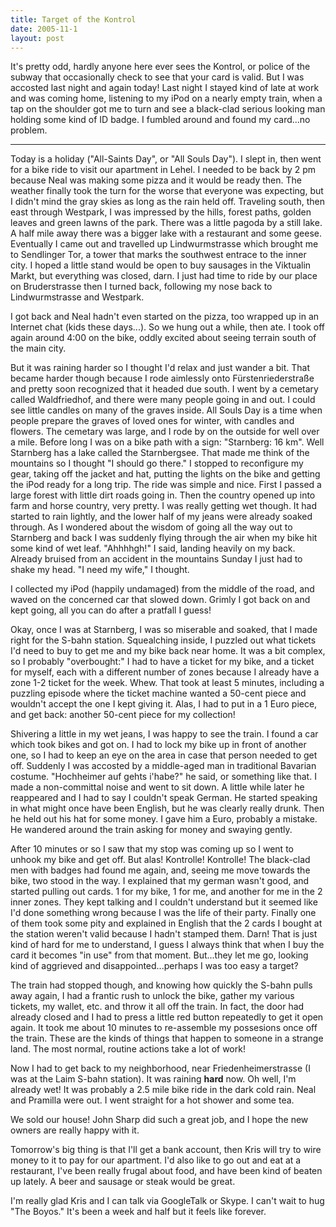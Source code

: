 ```yaml
---
title: Target of the Kontrol
date: 2005-11-1
layout: post
---
```


It's pretty odd, hardly anyone here ever sees the Kontrol, or police of
the subway that occasionally check to see that your card is valid. But
I was accosted last night and again today! Last night I stayed kind of
late at work and was coming home, listening to my iPod on a nearly empty
train, when a tap on the shoulder got me to turn and see a black-clad serious
looking man holding some kind of ID badge. I fumbled around and found my
card...no problem.
  
---
  
Today is a holiday ("All-Saints Day", or "All Souls Day"). I slept in,
then went for a bike ride to visit our apartment in Lehel. I needed to
be back by 2 pm because Neal was making some pizza and it would be ready
then. The weather finally took the turn for the worse that everyone was
expecting, but I didn't mind the gray skies as long as the rain held off.
Traveling south, then east through Westpark, I was impressed by the hills,
forest paths, golden leaves and green lawns of the park. There was a little
pagoda by a still lake. A half mile away there was a bigger lake with a
restaurant and some geese. Eventually I came out and travelled up Lindwurmstrasse
which brought me to Sendlinger Tor, a tower that marks the southwest entrace
to the inner city. I hoped a little stand would be open to buy sausages
in the Viktualin Markt, but everything was closed, darn. I just had time
to ride by our place on Bruderstrasse then I turned back, following my
nose back to Lindwurmstrasse and Westpark.
  
  
I got back and Neal hadn't even started on the pizza, too wrapped up in
an Internet chat (kids these days...). So we hung out a while, then ate.
I took off again around 4:00 on the bike, oddly excited about seeing terrain
south of the main city.
  
  
But it was raining harder so I thought I'd relax and just wander a bit.
That became harder though because I rode aimlessly onto Fürstenriederstraße
and pretty soon recognized that it headed due south. I went by a cemetary
called Waldfriedhof, and there were many people going in and out. I could
see little candles on many of the graves inside. All Souls Day is a time
when people prepare the graves of loved ones for winter, with candles and
flowers. The cemetary was large, and I rode by on the outside for well
over a mile. Before long I was on a bike path with a sign: "Starnberg:
16 km". Well Starnberg has a lake called the Starnbergsee. That made me
think of the mountains so I thought "I should go there." I stopped to reconfigure
my gear, taking off the jacket and hat, putting the lights on the bike
and getting the iPod ready for a long trip. The ride was simple and nice.
First I passed a large forest with little dirt roads going in. Then the
country opened up into farm and horse country, very pretty. I was really
getting wet though. It had started to rain lightly, and the lower half
of my jeans were already soaked through. As I wondered about the wisdom
of going all the way out to Starnberg and back I was suddenly flying through
the air when my bike hit some kind of wet leaf. "Ahhhhgh!" I said, landing
heavily on my back. Already bruised from an accident in the mountains Sunday
I just had to shake my head. "I need my wife," I thought.
  
  
I collected my iPod (happily undamaged) from the middle of the road, and
waved on the concerned car that slowed down. Grimly I got back on and kept
going, all you can do after a pratfall I guess!
  
  
Okay, once I was at Starnberg, I was so miserable and soaked, that I made
right for the S-bahn station. Squealching inside, I puzzled out what tickets
I'd need to buy to get me and my bike back near home. It was a bit complex,
so I probably "overbought:" I had to have a ticket for my bike, and a ticket
for myself, each with a different number of zones because I already have
a zone 1-2 ticket for the week. Whew. That took at least 5 minutes, including
a puzzling episode where the ticket machine wanted a 50-cent piece and
wouldn't accept the one I kept giving it. Alas, I had to put in a 1 Euro
piece, and get back: another 50-cent piece for my collection!
  
  
Shivering a little in my wet jeans, I was happy to see the train. I found
a car which took bikes and got on. I had to lock my bike up in front of
another one, so I had to keep an eye on the area in case that person needed
to get off. Suddenly I was accosted by a middle-aged man in traditional
Bavarian costume. "Hochheimer auf gehts i'habe?" he said, or something
like that. I made a non-committal noise and went to sit down. A little
while later he reappeared and I had to say I couldn't speak German. He
started speaking in what might once have been English, but he was clearly
really drunk. Then he held out his hat for some money. I gave him a Euro,
probably a mistake. He wandered around the train asking for money and swaying
gently.
  
  
After 10 minutes or so I saw that my stop was coming up so I went to unhook
my bike and get off. But alas! Kontrolle! Kontrolle! The black-clad men
with badges had found me again, and, seeing me move towards the bike, two
stood in the way. I explained that my german wasn't good, and started pulling
out cards. 1 for my bike, 1 for me, and another for me in the 2 inner zones.
They kept talking and I couldn't understand but it seemed like I'd done
something wrong because I was the life of their party. Finally one of them
took some pity and explained in English that the 2 cards I bought at the
station weren't valid because I hadn't stamped them. Darn! That is just
kind of hard for me to understand, I guess I always think that when I buy
the card it becomes "in use" from that moment. But...they let me go, looking
kind of aggrieved and disappointed...perhaps I was too easy a target?
  
  
The train had stopped though, and knowing how quickly the S-bahn pulls
away again, I had a frantic rush to unlock the bike, gather my various
tickets, my wallet, etc. and throw it all off the train. In fact, the door
had already closed and I had to press a little red button repeatedly to
get it open again. It took me about 10 minutes to re-assemble my possesions
once off the train. These are the kinds of things that happen to someone
in a strange land. The most normal, routine actions take a lot of work!
  
  
Now I had to get back to my neighborhood, near Friedenheimerstrasse (I
was at the Laim S-bahn station). It was raining **hard** now.
Oh well, I'm already wet! It was probably a 2.5 mile bike ride in the dark
cold rain. Neal and Pramilla were out. I went straight for a hot shower
and some tea.
  
  
We sold our house! John Sharp did such a great job, and I hope the new
owners are really happy with it.
  
  
Tomorrow's big thing is that I'll get a bank account, then Kris will try
to wire money to it to pay for our apartment. I'd also like to go out and
eat at a restaurant, I've been really frugal about food, and have been
kind of beaten up lately. A beer and sausage or steak would be great.
  
  
I'm really glad Kris and I can talk via GoogleTalk or Skype. I can't wait
to hug "The Boyos." It's been a week and half but it feels like forever.
